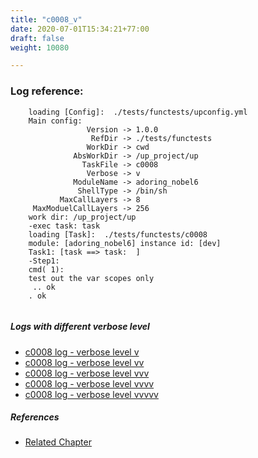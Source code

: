 ```yaml
---
title: "c0008_v"
date: 2020-07-01T15:34:21+77:00
draft: false
weight: 10080

---
```


### Log reference: <no value>

```
    loading [Config]:  ./tests/functests/upconfig.yml
    Main config:
                 Version -> 1.0.0
                  RefDir -> ./tests/functests
                 WorkDir -> cwd
              AbsWorkDir -> /up_project/up
                TaskFile -> c0008
                 Verbose -> v
              ModuleName -> adoring_nobel6
               ShellType -> /bin/sh
           MaxCallLayers -> 8
     MaxModuelCallLayers -> 256
    work dir: /up_project/up
    -exec task: task
    loading [Task]:  ./tests/functests/c0008
    module: [adoring_nobel6] instance id: [dev]
    Task1: [task ==> task:  ]
    -Step1:
    cmd( 1):
    test out the var scopes only
     .. ok
    . ok
    
```

##### Logs with different verbose level
* [c0008 log - verbose level v](../../logs/c0008_v)
* [c0008 log - verbose level vv](../../logs/c0008_vv)
* [c0008 log - verbose level vvv](../../logs/c0008_vvv)
* [c0008 log - verbose level vvvv](../../logs/c0008_vvvv)
* [c0008 log - verbose level vvvvv](../../logs/c0008_vvvvv)

##### References
* [Related Chapter](../../scope/c0008)

